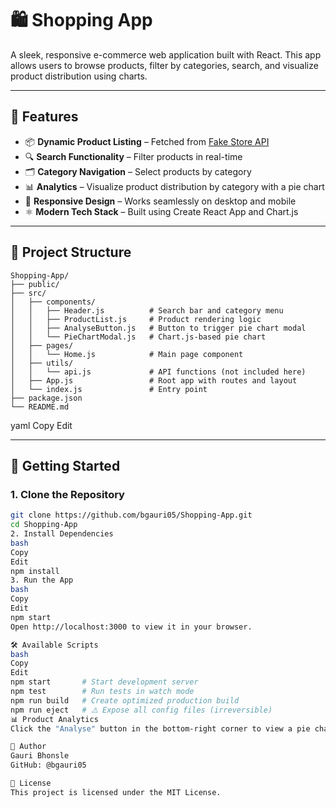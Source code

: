 # 🛍️ Shopping App

A sleek, responsive e-commerce web application built with React. This app allows users to browse products, filter by categories, search, and visualize product distribution using charts.

---

## 🚀 Features

- 📦 **Dynamic Product Listing** – Fetched from [Fake Store API](https://fakestoreapi.com/)
- 🔍 **Search Functionality** – Filter products in real-time
- 🗂️ **Category Navigation** – Select products by category
- 📊 **Analytics** – Visualize product distribution by category with a pie chart
- 📱 **Responsive Design** – Works seamlessly on desktop and mobile
- ⚛️ **Modern Tech Stack** – Built using Create React App and Chart.js

---

## 📁 Project Structure

```
Shopping-App/
├── public/
├── src/
│   ├── components/
│   │   ├── Header.js          # Search bar and category menu
│   │   ├── ProductList.js     # Product rendering logic
│   │   ├── AnalyseButton.js   # Button to trigger pie chart modal
│   │   └── PieChartModal.js   # Chart.js-based pie chart
│   ├── pages/
│   │   └── Home.js            # Main page component
│   ├── utils/
│   │   └── api.js             # API functions (not included here)
│   ├── App.js                 # Root app with routes and layout
│   └── index.js               # Entry point
├── package.json
└── README.md
```


yaml
Copy
Edit

---

## 🧰 Getting Started

### 1. Clone the Repository

```bash
git clone https://github.com/bgauri05/Shopping-App.git
cd Shopping-App
2. Install Dependencies
bash
Copy
Edit
npm install
3. Run the App
bash
Copy
Edit
npm start
Open http://localhost:3000 to view it in your browser.

🛠️ Available Scripts
bash
Copy
Edit
npm start       # Start development server
npm test        # Run tests in watch mode
npm run build   # Create optimized production build
npm run eject   # ⚠️ Expose all config files (irreversible)
📊 Product Analytics
Click the "Analyse" button in the bottom-right corner to view a pie chart breakdown of products by category using Chart.js.

👤 Author
Gauri Bhonsle
GitHub: @bgauri05

📝 License
This project is licensed under the MIT License.
